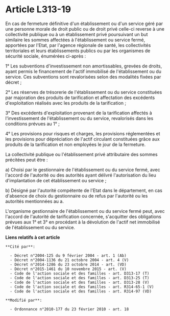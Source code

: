 # Article L313-19

En cas de fermeture définitive d'un établissement ou d'un service géré par une personne morale de droit public ou de droit
privé celle-ci reverse à une collectivité publique ou à un établissement privé poursuivant un but similaire les sommes
affectées à l'établissement ou service fermé, apportées par l'Etat, par l'agence régionale de santé, les collectivités
territoriales et leurs établissements publics ou par les organismes de sécurité sociale, énumérées ci-après :

1° Les subventions d'investissement non amortissables, grevées de droits, ayant permis le financement de l'actif immobilisé
de l'établissement ou du service. Ces subventions sont revalorisées selon des modalités fixées par décret ;

2° Les réserves de trésorerie de l'établissement ou du service constituées par majoration des produits de tarification et
affectation des excédents d'exploitation réalisés avec les produits de la tarification ;

3° Des excédents d'exploitation provenant de la tarification affectés à l'investissement de l'établissement ou du service,
revalorisés dans les conditions prévues au 1° ;

4° Les provisions pour risques et charges, les provisions réglementées et les provisions pour dépréciation de l'actif
circulant constituées grâce aux produits de la tarification et non employées le jour de la fermeture.

La collectivité publique ou l'établissement privé attributaire des sommes précitées peut être :

a) Choisi par le gestionnaire de l'établissement ou du service fermé, avec l'accord de l'autorité ou des autorités ayant
délivré l'autorisation du lieu d'implantation de cet établissement ou service ;

b) Désigné par l'autorité compétente de l'Etat dans le département, en cas d'absence de choix du gestionnaire ou de refus par
l'autorité ou les autorités mentionnées au a.

L'organisme gestionnaire de l'établissement ou du service fermé peut, avec l'accord de l'autorité de tarification concernée,
s'acquitter des obligations prévues aux 1° et 3° en procédant à la dévolution de l'actif net immobilisé de l'établissement ou
du service.

**Liens relatifs à cet article**

	**Cité par**:

	  - Décret n°2004-125 du 9 février 2004 - art. 1 (Ab)
	  - Décret n°2004-1136 du 21 octobre 2004 - art. 4 (V)
	  - Décret n°2014-1286 du 23 octobre 2014 - art. (VD)
	  - Décret n°2015-1461 du 10 novembre 2015 - art. (V)
	  - Code de l'action sociale et des familles - art. D313-17 (T)
	  - Code de l'action sociale et des familles - art. D313-25 (T)
	  - Code de l'action sociale et des familles - art. D313-28 (V)
	  - Code de l'action sociale et des familles - art. R314-65-1 (V)
	  - Code de l'action sociale et des familles - art. R314-97 (VD)

	**Modifié par**:

	  - Ordonnance n°2010-177 du 23 février 2010 - art. 18
